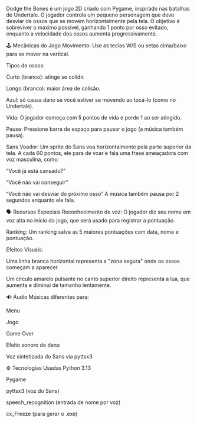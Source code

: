 Dodge the Bones é um jogo 2D criado com Pygame, inspirado nas batalhas de Undertale. O jogador controla um pequeno personagem que deve desviar de ossos que se movem horizontalmente pela 
tela. O objetivo é sobreviver o máximo possível, ganhando 1 ponto por osso evitado, enquanto a velocidade dos ossos aumenta progressivamente.

🕹️ Mecânicas do Jogo
Movimento:
Use as teclas W/S ou setas cima/baixo para se mover na vertical.

Tipos de ossos:

Curto (branco): atinge se colidir.

Longo (branco): maior área de colisão.

Azul: só causa dano se você estiver se movendo ao tocá-lo (como no Undertale).

Vida:
O jogador começa com 5 pontos de vida e perde 1 ao ser atingido.

Pause:
Pressione barra de espaço para pausar o jogo (a música também pausa).

Sans Voador:
Um sprite do Sans voa horizontalmente pela parte superior da tela.
A cada 60 pontos, ele para de voar e fala uma frase ameaçadora com voz masculina, como:

“Você já está cansado?”

“Você não vai conseguir”

“Você não vai desviar do próximo osso”
A música também pausa por 2 segundos enquanto ele fala.

🗣️ Recursos Especiais
Reconhecimento de voz:
O jogador diz seu nome em voz alta no início do jogo, que será usado para registrar a pontuação.

Ranking:
Um ranking salva as 5 maiores pontuações com data, nome e pontuação.

Efeitos Visuais:

Uma linha branca horizontal representa a "zona segura" onde os ossos começam a aparecer.

Um círculo amarelo pulsante no canto superior direito representa a lua, que aumenta e diminui de tamanho lentamente.

🔊 Áudio
Músicas diferentes para:

Menu

Jogo

Game Over

Efeito sonoro de dano

Voz sintetizada do Sans via pyttsx3

⚙️ Tecnologias Usadas
Python 3.13

Pygame

pyttsx3 (voz do Sans)

speech_recognition (entrada de nome por voz)

cx_Freeze (para gerar o .exe)
